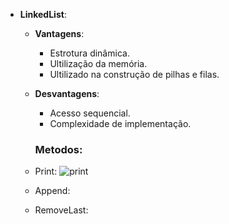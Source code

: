 - **LinkedList**:
  - **Vantagens**:
    - Estrotura dinâmica.
    - Ultilização da memória.
    - Ultilizado na construção de pilhas e filas.
  - **Desvantagens**:
    - Acesso sequencial.
    - Complexidade de implementação.

    ### Metodos:
  - Print:
    ![print](https://github.com/TheGzuckert/SantanderCodersJava/assets/83929799/10e6bb8f-ffc0-4df9-a3f3-781f64cdbf12)


  - Append:

  - RemoveLast:
